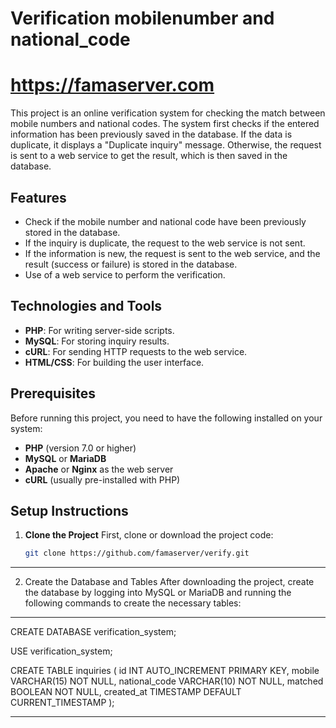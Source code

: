 #  Verification mobilenumber and national_code
#  https://famaserver.com
This project is an online verification system for checking the match between mobile numbers and national codes. The system first checks if the entered information has been previously saved in the database. If the data is duplicate, it displays a "Duplicate inquiry" message. Otherwise, the request is sent to a web service to get the result, which is then saved in the database.

## Features
- Check if the mobile number and national code have been previously stored in the database.
- If the inquiry is duplicate, the request to the web service is not sent.
- If the information is new, the request is sent to the web service, and the result (success or failure) is stored in the database.
- Use of a web service to perform the verification.

## Technologies and Tools
- **PHP**: For writing server-side scripts.
- **MySQL**: For storing inquiry results.
- **cURL**: For sending HTTP requests to the web service.
- **HTML/CSS**: For building the user interface.

## Prerequisites
Before running this project, you need to have the following installed on your system:
- **PHP** (version 7.0 or higher)
- **MySQL** or **MariaDB**
- **Apache** or **Nginx** as the web server
- **cURL** (usually pre-installed with PHP)

## Setup Instructions

1. **Clone the Project**
   First, clone or download the project code:

   ```bash
   git clone https://github.com/famaserver/verify.git
---------------------------------------
2.   Create the Database and Tables After downloading the project, create the database by logging into MySQL or MariaDB and running the following commands to create the necessary tables:
   ------------------------------------
CREATE DATABASE verification_system;

USE verification_system;

CREATE TABLE inquiries (
    id INT AUTO_INCREMENT PRIMARY KEY,
    mobile VARCHAR(15) NOT NULL,
    national_code VARCHAR(10) NOT NULL,
    matched BOOLEAN NOT NULL,
    created_at TIMESTAMP DEFAULT CURRENT_TIMESTAMP
);

   ------------------------------------


